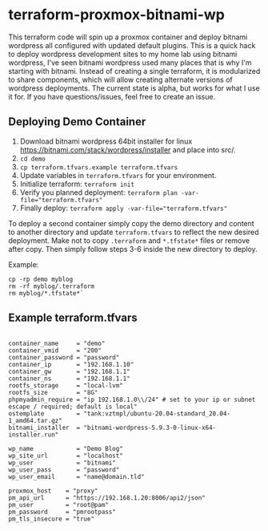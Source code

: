 # terraform-proxmox-bitnami-wp

This terraform code will spin up a proxmox container and deploy bitnami wordpress all configured with updated default plugins.  This is a quick hack to deploy wordpress development sites to my home lab using bitnami wordpress, I've seen bitnami wordpress used many places that is why I'm starting with bitnami.  Instead of creating a single terraform, it is modularized to share components, which will allow creating alternate versions of wordpress deployments.  The current state is alpha, but works for what I use it for.  If you have questions/issues, feel free to create an issue.

## Deploying Demo Container

  1. Download bitnami wordpress 64bit installer for linux https://bitnami.com/stack/wordpress/installer and place into src/.
  2. `cd demo`
  3. `cp terraform.tfvars.example terraform.tfvars`
  4. Update variables in `terraform.tfvars` for your environment.
  5. Initialize terraform: `terraform init`
  5. Verify you planned deployment: `terraform plan -var-file="terraform.tfvars"`
  6. Finally deploy: `terraform apply -var-file="terraform.tfvars"`

To deploy a second container simply copy the demo directory and content to another directory and update `terraform.tfvars` to reflect the new desired deployment.  Make not to copy `.terraform` and `*.tfstate*` files or remove after copy.  Then simply follow steps 3-6 inside the new directory to deploy.

Example:

```
cp -rp demo myblog
rm -rf myblog/.terraform
rm myblog/*.tfstate*`
```

## Example terraform.tfvars

```

container_name     = "demo"
container_vmid     = "200"
container_password = "password"
container_ip       = "192.168.1.10"
container_gw       = "192.168.1.1"
container_ns       = "192.168.1.1"
rootfs_storage     = "local-lvm"
rootfs_size        = "8G"
phpmyadmin_require = "ip 192.168.1.0\\/24" # set to your ip or subnet escape / required; default is local"
ostemplate         = "tank:vztmpl/ubuntu-20.04-standard_20.04-1_amd64.tar.gz"
bitnami_installer  = "bitnami-wordpress-5.9.3-0-linux-x64-installer.run"

wp_name            = "Demo Blog"
wp_site_url        = "localhost"
wp_user            = "bitnami"
wp_user_pass       = "password"
wp_user_email      = "name@domain.tld"

proxmox_host    = "proxy"
pm_api_url      = "https://192.168.1.20:8006/api2/json"
pm_user         = "root@pam"
pm_password     = "pmrootpass"
pm_tls_insecure = "true"
```

